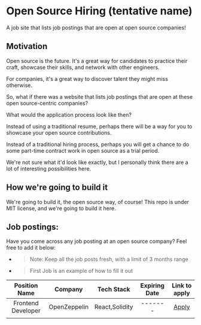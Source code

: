 # Open Source Hiring (tentative name)
A job site that lists job postings that are open at open source companies!

## Motivation
Open source is the future. It's a great way for candidates to practice their craft, showcase their skills, and network with other engineers.

For companies, it's a great way to discover talent they might miss otherwise.

So, what if there was a website that lists job postings that are open at these open source-centric companies?

What would the application process look like then?

Instead of using a traditional resume, perhaps there will be a way for you to showcase your open source contributions.

Instead of a traditional hiring process, perhaps you will get a chance to do some part-time contract work in open source as a trial period.

We're not sure what it'd look like exactly, but I personally think there are a lot of interesting possibilities here.

## How we're going to build it
We're going to build it, the open source way, of course! This repo is under MIT license, and we're going to build it here.

## Job postings:
Have you come across any job posting at an open source company? Feel free to add it below:
- > Note: Keep all the job posts fresh, with a limit of 3 months range
- > First Job is an example of how to fill it out

| Position Name       | Company           | Tech Stack       | Expiring Date    | Link to apply             |
| :-------------:     | :-------------:   | :--------:       | :--------------: | :----------:              |
| Frontend Developer  | OpenZeppelin      | React,Solidity   | -------          | [Apply](shorturl.at/atVW8)|
|                     |                   |                  |                  |                           |




